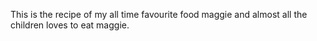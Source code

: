 This is the recipe of my all time favourite food maggie and almost all the children loves to eat  maggie.